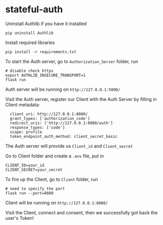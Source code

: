 # stateful-auth

Uninstall Authlib if you have it installed

```
pip uninstall Authlib
```

Install required libraries

```
pip install -r requirements.txt
```

To start the Auth server, go to ``Authorization_Server`` folder, run

```
# disable check https
export AUTHLIB_INSECURE_TRANSPORT=1
flask run
```

Auth server will be running on ``http://127.0.0.1:5000/``

Visit the Auth server, register our Client with the Auth Server by filling in Client metadata:

```
  client_uri: http://127.0.0.1:8080/
  grant_types: ['authorization_code']
  redirect_uris: ['http://127.0.0.1:8080/auth']
  response_types: ['code']
  scope: profile
  token_endpoint_auth_method: client_secret_basic
```

The Auth server will provide us ``Client_id`` and ``Client_secret``

Go to Client folder and create a ``.env`` file, put in

```
CLIENT_ID=your_id
CLIENT_SECRET=your_secret
```

To fire up the Client, go to ``Client`` folder, run

```
# need to specify the port
flask run --port=8080
```

Client will be running on ``http://127.0.0.1:8080/``

Visit the Client, connect and consent, then we successfully got back the user's Token!
